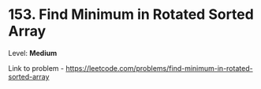 # 153. Find Minimum in Rotated Sorted Array

Level: **Medium**

Link to problem - https://leetcode.com/problems/find-minimum-in-rotated-sorted-array
